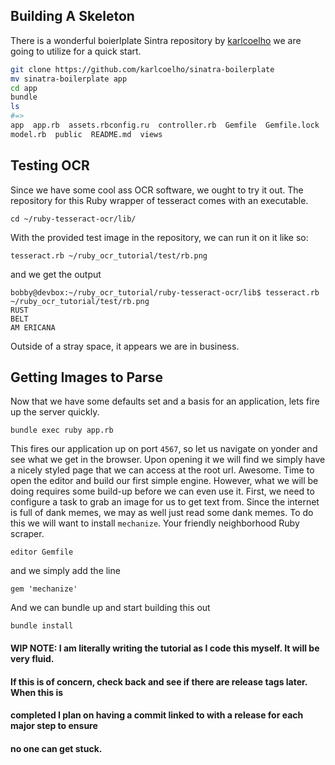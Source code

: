 ## Building A Skeleton
There is a wonderful boierlplate Sintra repository by [karlcoelho](https://github.com/karlcoelho/sinatra-boilerplate) we are going to utilize
for a quick start.

```BASH
git clone https://github.com/karlcoelho/sinatra-boilerplate
mv sinatra-boilerplate app
cd app
bundle
ls
#=> 
app  app.rb  assets.rbconfig.ru  controller.rb  Gemfile  Gemfile.lock  helpers.rb  LICENSE
model.rb  public  README.md  views
```

## Testing OCR
Since we have some cool ass OCR software, we ought to try it out. The repository for this Ruby 
wrapper of tesseract comes with an executable. 

`cd ~/ruby-tesseract-ocr/lib/`

With the provided test image in the repository, we can run it on it like so:

`tesseract.rb ~/ruby_ocr_tutorial/test/rb.png`

and we get the output

```
bobby@devbox:~/ruby_ocr_tutorial/ruby-tesseract-ocr/lib$ tesseract.rb ~/ruby_ocr_tutorial/test/rb.png 
RUST
BELT
AM ERICANA
```

Outside of a stray space, it appears we are in business.

## Getting Images to Parse
Now that we have some defaults set and a basis for an application, lets fire up the server quickly.

`bundle exec ruby app.rb`

This fires our application up on port `4567`, so let us navigate on yonder and see what we get in
the browser. Upon opening it we will find we simply have a nicely styled page that we can access
at the root url. Awesome. Time to open the editor and build our first simple engine. However, what
we will be doing requires some build-up before we can even use it. First, we need to configure a
task to grab an image for us to get text from. Since the internet is full of dank memes, we may
as well just read some dank memes. To do this we will want to install `mechanize`. Your friendly
neighborhood Ruby scraper.

`editor Gemfile`

and we simply add the line

`gem 'mechanize'`

And we can bundle up and start building this out

`bundle install`

#### WIP NOTE: I am literally writing the tutorial as I code this myself. It will be very fluid.
#### If this is of concern, check back and see if there are release tags later. When this is
#### completed I plan on having a commit linked to with a release for each major step to ensure
#### no one can get stuck.
